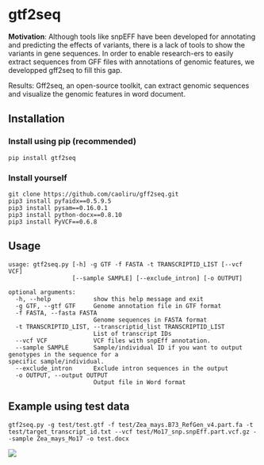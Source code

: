 # gtf2seq

__Motivation__: Although tools like snpEFF have been developed for annotating and predicting the effects of variants, there is a lack of tools to show the variants in gene sequences. In order to enable research-ers to easily extract sequences from GFF files with annotations of genomic features, we developped gff2seq to fill this gap. 

Results: Gff2seq, an open-source toolkit, can extract genomic sequences and visualize the genomic features in word document. 


## Installation

### Install using pip (recommended)

```
pip install gtf2seq
```

### Install yourself

```
git clone https://github.com/caoliru/gff2seq.git
pip3 install pyfaidx==0.5.9.5
pip3 install pysam==0.16.0.1
pip3 install python-docx==0.8.10
pip3 install PyVCF==0.6.8
```

## Usage

```
usage: gtf2seq.py [-h] -g GTF -f FASTA -t TRANSCRIPTID_LIST [--vcf VCF]
                  [--sample SAMPLE] [--exclude_intron] [-o OUTPUT]

optional arguments:
  -h, --help            show this help message and exit
  -g GTF, --gtf GTF     Genome annotation file in GTF format
  -f FASTA, --fasta FASTA
                        Genome sequences in FASTA format
  -t TRANSCRIPTID_LIST, --transcriptid_list TRANSCRIPTID_LIST
                        List of transcript IDs
  --vcf VCF             VCF files with snpEff annotation.
  --sample SAMPLE       Sample/individual ID if you want to output genotypes in the sequence for a                                               specific sample/individual.
  --exclude_intron      Exclude intron sequences in the output
  -o OUTPUT, --output OUTPUT
                        Output file in Word format
```

## Example using test data

```
gtf2seq.py -g test/test.gtf -f test/Zea_mays.B73_RefGen_v4.part.fa -t test/target_transcript_id.txt --vcf test/Mo17_snp.snpEff.part.vcf.gz --sample Zea_mays_Mo17 -o test.docx

```

![](images/example_img.png)

